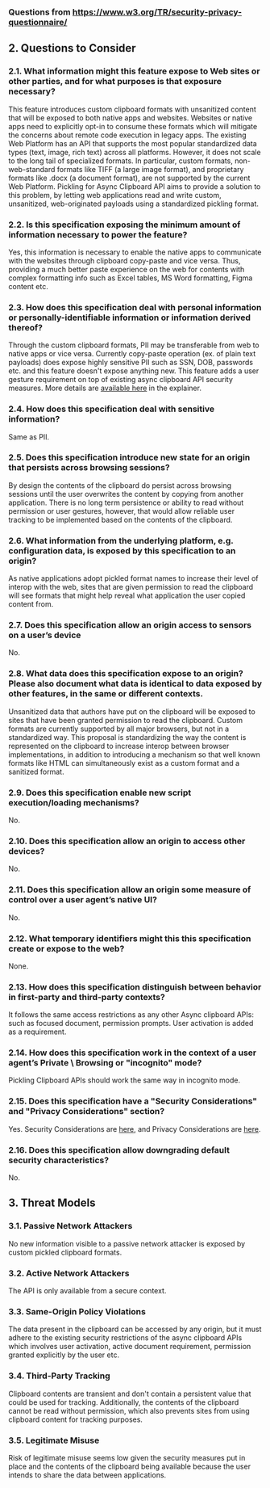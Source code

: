 ### Questions from https://www.w3.org/TR/security-privacy-questionnaire/

## 2. Questions to Consider

### 2.1. What information might this feature expose to Web sites or other parties, and for what purposes is that exposure necessary?

This feature introduces custom clipboard formats with unsanitized content that will be exposed to both native apps and websites. Websites or native apps need to explicitly opt-in to consume these formats which will mitigate the concerns about remote code execution in legacy apps. The existing Web Platform has an API that supports the most popular standardized data types (text, image, rich text) across all platforms. However, it does not scale to the long tail of specialized formats. In particular, custom formats, non-web-standard formats like TIFF (a large image format), and proprietary formats like .docx (a document format), are not supported by the current Web Platform. Pickling for Async Clipboard API aims to provide a solution to this problem, by letting web applications read and write custom, unsanitized, web-originated payloads using a standardized pickling format.

### 2.2. Is this specification exposing the minimum amount of information necessary to power the feature?

Yes, this information is necessary to enable the native apps to communicate with the websites through clipboard copy-paste and vice versa. Thus, providing a much better paste experience on the web for contents with complex formatting info such as Excel tables, MS Word formatting, Figma content etc.

### 2.3. How does this specification deal with personal information or personally-identifiable information or information derived thereof?

Through the custom clipboard formats, PII may be transferable from web to native apps or vice versa. Currently copy-paste operation (ex. of plain text payloads) does expose highly sensitive PII such as SSN, DOB, passwords etc. and this feature doesn't expose anything new. This feature adds a user gesture requirement on top of existing async clipboard API security measures.  More details are [available here](https://github.com/dway123/clipboard-pickling/blob/main/explainer.md#user-gesture-requirement) in the explainer.

### 2.4. How does this specification deal with sensitive information?

Same as PII.

### 2.5. Does this specification introduce new state for an origin that persists across browsing sessions?

By design the contents of the clipboard do persist across browsing sessions until the user overwrites the content by copying from another application.  There is no long term persistence or ability to read without permission or user gestures, however, that would allow reliable user tracking to be implemented based on the contents of the clipboard.

### 2.6. What information from the underlying platform, e.g. configuration data, is exposed by this specification to an origin?

As native applications adopt pickled format names to increase their level of interop with the web, sites that are given permission to read the clipboard will see formats that might help reveal what application the user copied content from.

### 2.7. Does this specification allow an origin access to sensors on a user’s device

No.

### 2.8. What data does this specification expose to an origin? Please also document what data is identical to data exposed by other features, in the same or different contexts.

Unsanitized data that authors have put on the clipboard will be exposed to sites that have been granted permission to read the clipboard. 
Custom formats are currently supported by all major browsers, but not in a standardized way.  This proposal is standardizing the way the content is represented on the clipboard to increase interop between browser implementations, in addition to introducing a mechanism so that well known formats like HTML can simultaneously exist as a custom format and a sanitized format.

### 2.9. Does this specification enable new script execution/loading mechanisms?

No.

### 2.10. Does this specification allow an origin to access other devices?

No.

### 2.11. Does this specification allow an origin some measure of control over a user agent’s native UI?

No.

### 2.12. What temporary identifiers might this this specification create or expose to the web?

None.

### 2.13. How does this specification distinguish between behavior in first-party and third-party contexts?

It follows the same access restrictions as any other Async clipboard APIs: such as focused document, permission prompts. User activation is added as a requirement.

### 2.14. How does this specification work in the context of a user agent’s Private \ Browsing or "incognito" mode?

Pickling Clipboard APIs should work the same way in incognito mode.

### 2.15. Does this specification have a "Security Considerations" and "Privacy Considerations" section?

Yes. Security Considerations are [here](https://www.w3.org/TR/clipboard-apis/#security), and Privacy Considerations are [here](https://www.w3.org/TR/clipboard-apis/#privacy).

### 2.16. Does this specification allow downgrading default security characteristics?

No.

## 3. Threat Models

### 3.1. Passive Network Attackers

No new information visible to a passive network attacker is exposed by custom pickled clipboard formats.

### 3.2. Active Network Attackers

The API is only available from a secure context.

### 3.3. Same-Origin Policy Violations

The data present in the clipboard can be accessed by any origin, but it must adhere to the existing security restrictions of the async clipboard APIs which involves user activation, active document requirement, permission granted explicitly by the user etc.

### 3.4. Third-Party Tracking

Clipboard contents are transient and don't contain a persistent value that could be used for tracking.  Additionally, the contents of the clipboard cannot be read without permission, which also prevents sites from using clipboard content for tracking purposes.

### 3.5. Legitimate Misuse

Risk of legitimate misuse seems low given the security measures put in place and the contents of the clipboard being available because the user intends to share the data between applications.